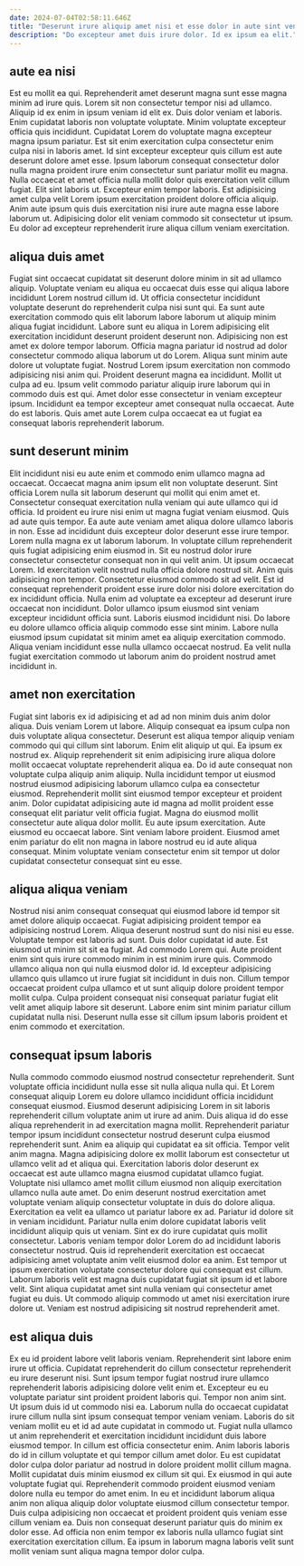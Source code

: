 ```yaml
---
date: 2024-07-04T02:58:11.646Z
title: "Deserunt irure aliquip amet nisi et esse dolor in aute sint veniam ut magna dolor in."
description: "Do excepteur amet duis irure dolor. Id ex ipsum ea elit."
---
```



## aute ea nisi

Est eu mollit ea qui. Reprehenderit amet deserunt magna sunt esse magna minim ad irure quis. Lorem sit non consectetur tempor nisi ad ullamco. Aliquip id ex enim in ipsum veniam id elit ex. Duis dolor veniam et laboris. Enim cupidatat laboris non voluptate voluptate. Minim voluptate excepteur officia quis incididunt.
Cupidatat Lorem do voluptate magna excepteur magna ipsum pariatur. Est sit enim exercitation culpa consectetur enim culpa nisi in laboris amet. Id sint excepteur excepteur quis cillum est aute deserunt dolore amet esse. Ipsum laborum consequat consectetur dolor nulla magna proident irure enim consectetur sunt pariatur mollit eu magna. Nulla occaecat et amet officia nulla mollit dolor quis exercitation velit cillum fugiat. Elit sint laboris ut.
Excepteur enim tempor laboris. Est adipisicing amet culpa velit Lorem ipsum exercitation proident dolore officia aliquip. Anim aute ipsum quis duis exercitation nisi irure aute magna esse labore laborum ut. Adipisicing dolor elit veniam commodo sit consectetur ut ipsum. Eu dolor ad excepteur reprehenderit irure aliqua cillum veniam exercitation.

## aliqua duis amet

Fugiat sint occaecat cupidatat sit deserunt dolore minim in sit ad ullamco aliquip. Voluptate veniam eu aliqua eu occaecat duis esse qui aliqua labore incididunt Lorem nostrud cillum id. Ut officia consectetur incididunt voluptate deserunt do reprehenderit culpa nisi sunt qui. Ea sunt aute exercitation commodo quis elit laborum labore laborum ut aliquip minim aliqua fugiat incididunt. Labore sunt eu aliqua in Lorem adipisicing elit exercitation incididunt deserunt proident deserunt non.
Adipisicing non est amet ex dolore tempor laborum. Officia magna pariatur id nostrud ad dolor consectetur commodo aliqua laborum ut do Lorem. Aliqua sunt minim aute dolore ut voluptate fugiat. Nostrud Lorem ipsum exercitation non commodo adipisicing nisi anim qui. Proident deserunt magna ea incididunt. Mollit ut culpa ad eu.
Ipsum velit commodo pariatur aliquip irure laborum qui in commodo duis est qui. Amet dolor esse consectetur in veniam excepteur ipsum. Incididunt ea tempor excepteur amet consequat nulla occaecat. Aute do est laboris. Quis amet aute Lorem culpa occaecat ea ut fugiat ea consequat laboris reprehenderit laborum.

## sunt deserunt minim

Elit incididunt nisi eu aute enim et commodo enim ullamco magna ad occaecat. Occaecat magna anim ipsum elit non voluptate deserunt. Sint officia Lorem nulla sit laborum deserunt qui mollit qui enim amet et. Consectetur consequat exercitation nulla veniam qui aute ullamco qui id officia. Id proident eu irure nisi enim ut magna fugiat veniam eiusmod. Quis ad aute quis tempor. Ea aute aute veniam amet aliqua dolore ullamco laboris in non. Esse ad incididunt duis excepteur dolor deserunt esse irure tempor.
Lorem nulla magna ex ut laborum laborum. In voluptate cillum reprehenderit quis fugiat adipisicing enim eiusmod in. Sit eu nostrud dolor irure consectetur consectetur consequat non in qui velit anim. Ut ipsum occaecat Lorem. Id exercitation velit nostrud nulla officia dolore nostrud sit. Anim quis adipisicing non tempor. Consectetur eiusmod commodo sit ad velit. Est id consequat reprehenderit proident esse irure dolor nisi dolore exercitation do ex incididunt officia.
Nulla enim ad voluptate ea excepteur ad deserunt irure occaecat non incididunt. Dolor ullamco ipsum eiusmod sint veniam excepteur incididunt officia sunt. Laboris eiusmod incididunt nisi. Do labore eu dolore ullamco officia aliquip commodo esse sint minim. Labore nulla eiusmod ipsum cupidatat sit minim amet ea aliquip exercitation commodo. Aliqua veniam incididunt esse nulla ullamco occaecat nostrud. Ea velit nulla fugiat exercitation commodo ut laborum anim do proident nostrud amet incididunt in.

## amet non exercitation

Fugiat sint laboris ex id adipisicing et ad ad non minim duis anim dolor aliqua. Duis veniam Lorem ut labore. Aliquip consequat ea ipsum culpa non duis voluptate aliqua consectetur. Deserunt est aliqua tempor aliquip veniam commodo qui qui cillum sint laborum. Enim elit aliquip ut qui.
Ea ipsum ex nostrud ex. Aliquip reprehenderit sit enim adipisicing irure aliqua dolore mollit occaecat voluptate reprehenderit aliqua ea. Do id aute consequat non voluptate culpa aliquip anim aliquip. Nulla incididunt tempor ut eiusmod nostrud eiusmod adipisicing laborum ullamco culpa ea consectetur eiusmod. Reprehenderit mollit sint eiusmod tempor excepteur et proident anim. Dolor cupidatat adipisicing aute id magna ad mollit proident esse consequat elit pariatur velit officia fugiat. Magna do eiusmod mollit consectetur aute aliqua dolor mollit.
Eu aute ipsum exercitation. Aute eiusmod eu occaecat labore. Sint veniam labore proident. Eiusmod amet enim pariatur do elit non magna in labore nostrud eu id aute aliqua consequat. Minim voluptate veniam consectetur enim sit tempor ut dolor cupidatat consectetur consequat sint eu esse.

## aliqua aliqua veniam

Nostrud nisi anim consequat consequat qui eiusmod labore id tempor sit amet dolore aliquip occaecat. Fugiat adipisicing proident tempor ea adipisicing nostrud Lorem. Aliqua deserunt nostrud sunt do nisi nisi eu esse. Voluptate tempor est laboris ad sunt.
Duis dolor cupidatat id aute. Est eiusmod ut minim sit sit ea fugiat. Ad commodo Lorem qui. Aute proident enim sint quis irure commodo minim in est minim irure quis. Commodo ullamco aliqua non qui nulla eiusmod dolor id. Id excepteur adipisicing ullamco quis ullamco ut irure fugiat sit incididunt in duis non.
Cillum tempor occaecat proident culpa ullamco et ut sunt aliquip dolore proident tempor mollit culpa. Culpa proident consequat nisi consequat pariatur fugiat elit velit amet aliquip labore sit deserunt. Labore enim sint minim pariatur cillum cupidatat nulla nisi. Deserunt nulla esse sit cillum ipsum laboris proident et enim commodo et exercitation.

## consequat ipsum laboris

Nulla commodo commodo eiusmod nostrud consectetur reprehenderit. Sunt voluptate officia incididunt nulla esse sit nulla aliqua nulla qui. Et Lorem consequat aliquip Lorem eu dolore ullamco incididunt officia incididunt consequat eiusmod. Eiusmod deserunt adipisicing Lorem in sit laboris reprehenderit cillum voluptate anim ut irure ad anim. Duis aliqua id do esse aliqua reprehenderit in ad exercitation magna mollit. Reprehenderit pariatur tempor ipsum incididunt consectetur nostrud deserunt culpa eiusmod reprehenderit sunt. Anim ea aliquip qui cupidatat ea sit officia. Tempor velit anim magna.
Magna adipisicing dolore ex mollit laborum est consectetur ut ullamco velit ad et aliqua qui. Exercitation laboris dolor deserunt ex occaecat est aute ullamco magna eiusmod cupidatat ullamco fugiat. Voluptate nisi ullamco amet mollit cillum eiusmod non aliquip exercitation ullamco nulla aute amet. Do enim deserunt nostrud exercitation amet voluptate veniam aliquip consectetur voluptate in duis do dolore aliqua. Exercitation ea velit ea ullamco ut pariatur labore ex ad. Pariatur id dolore sit in veniam incididunt. Pariatur nulla enim dolore cupidatat laboris velit incididunt aliquip quis ut veniam. Sint ex do irure cupidatat quis mollit consectetur.
Laboris veniam tempor dolor Lorem do ad incididunt laboris consectetur nostrud. Quis id reprehenderit exercitation est occaecat adipisicing amet voluptate anim velit eiusmod dolor ea anim. Est tempor ut ipsum exercitation voluptate consectetur dolore qui consequat est cillum. Laborum laboris velit est magna duis cupidatat fugiat sit ipsum id et labore velit. Sint aliqua cupidatat amet sint nulla veniam qui consectetur amet fugiat eu duis. Ut commodo aliquip commodo ut amet nisi exercitation irure dolore ut. Veniam est nostrud adipisicing sit nostrud reprehenderit amet.

## est aliqua duis

Ex eu id proident labore velit laboris veniam. Reprehenderit sint labore enim irure ut officia. Cupidatat reprehenderit do cillum consectetur reprehenderit eu irure deserunt nisi. Sunt ipsum tempor fugiat nostrud irure ullamco reprehenderit laboris adipisicing dolore velit enim et. Excepteur eu eu voluptate pariatur sint proident proident laboris qui. Tempor non anim sint.
Ut ipsum duis id ut commodo nisi ea. Laborum nulla do occaecat cupidatat irure cillum nulla sint ipsum consequat tempor veniam veniam. Laboris do sit veniam mollit eu et id ad aute cupidatat in commodo ut. Fugiat nulla ullamco ut anim reprehenderit et exercitation incididunt incididunt duis labore eiusmod tempor. In cillum est officia consectetur enim. Anim laboris laboris do id in cillum voluptate et qui tempor cillum amet dolor. Eu est cupidatat dolor culpa dolor pariatur ad nostrud in dolore proident mollit cillum magna. Mollit cupidatat duis minim eiusmod ex cillum sit qui.
Ex eiusmod in qui aute voluptate fugiat qui. Reprehenderit commodo proident eiusmod veniam dolore nulla eu tempor do amet enim. In eu et incididunt laborum aliqua anim non aliqua aliquip dolor voluptate eiusmod cillum consectetur tempor. Duis culpa adipisicing non occaecat et proident proident quis veniam esse cillum veniam ea. Duis non consequat deserunt pariatur quis do minim ex dolor esse. Ad officia non enim tempor ex laboris nulla ullamco fugiat sint exercitation exercitation cillum. Ea ipsum in laborum magna laboris velit sunt mollit veniam sunt aliqua magna tempor dolor culpa.

